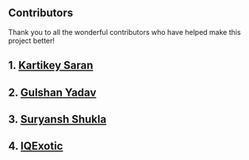 ## Contributors

Thank you to all the wonderful contributors who have helped make this project better!

## 1. [Kartikey Saran](https://github.com/CodeYard01)

## 2. [Gulshan Yadav](https://github.com/gulshan214)

## 3. [Suryansh Shukla](https://github.com/suryanshshukla11)

## 4. [IQExotic](https://github.com/IQExotic)
